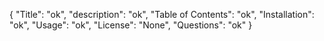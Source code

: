 {
	"Title": "ok",
	"description": "ok",
	"Table of Contents": "ok",
	"Installation": "ok",
	"Usage": "ok",
	"License": "None",
	"Questions": "ok"
}